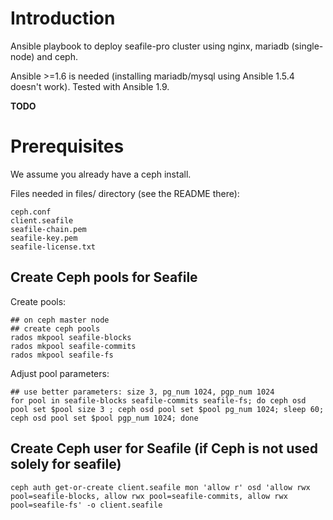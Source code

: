 # Introduction

Ansible playbook to deploy seafile-pro cluster using nginx, mariadb (single-node) and ceph.

Ansible >=1.6 is needed (installing mariadb/mysql using Ansible 1.5.4 doesn't work). Tested with Ansible 1.9.

**TODO**

# Prerequisites

We assume you already have a ceph install.

Files needed in files/ directory (see the README there):

```
ceph.conf
client.seafile
seafile-chain.pem
seafile-key.pem
seafile-license.txt
```

## Create Ceph pools for Seafile

Create pools:

```
## on ceph master node
## create ceph pools
rados mkpool seafile-blocks
rados mkpool seafile-commits
rados mkpool seafile-fs
```

Adjust pool parameters:

```
## use better parameters: size 3, pg_num 1024, pgp_num 1024
for pool in seafile-blocks seafile-commits seafile-fs; do ceph osd pool set $pool size 3 ; ceph osd pool set $pool pg_num 1024; sleep 60; ceph osd pool set $pool pgp_num 1024; done
```

## Create Ceph user for Seafile (if Ceph is not used solely for seafile)

```
ceph auth get-or-create client.seafile mon 'allow r' osd 'allow rwx pool=seafile-blocks, allow rwx pool=seafile-commits, allow rwx pool=seafile-fs' -o client.seafile
```
